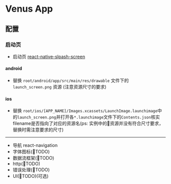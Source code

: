 # Venus App

## 配置
### 启动页
* 启动页  [react-native-slpash-screen](https://github.com/crazycodeboy/react-native-splash-screen)

#### android 
*  替换 <code>root/android/app/src/main/res/drawable</code> 文件下的 <code>launch_screen.png</code> 资源 (注意资源尺寸的要求)
#### ios
* 替换 <code>root/ios/[APP_NAME]/Images.xcassets/LaunchImage.launchimage</code>中的<code>launch_screen.png</code>并打开各<code>*.launchimage</code>文件下的<code>Contents.json</code>核实filename是否指向了对应的资源名(ps: 实例中的资源并没有符合尺寸要求，替换时需注意要求的尺寸)
---
* 导航 react-navigation
* 字体图标(TODO)
* 数据流框架(TODO)
* http(TODO)
* 错误处理(TODO)
* UI(TODO)(可选)
